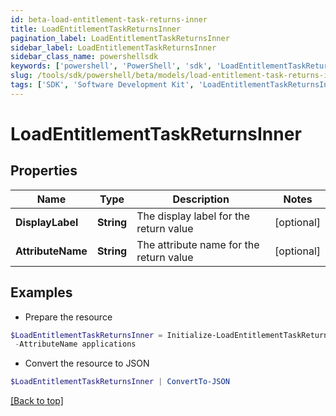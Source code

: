 ```yaml
---
id: beta-load-entitlement-task-returns-inner
title: LoadEntitlementTaskReturnsInner
pagination_label: LoadEntitlementTaskReturnsInner
sidebar_label: LoadEntitlementTaskReturnsInner
sidebar_class_name: powershellsdk
keywords: ['powershell', 'PowerShell', 'sdk', 'LoadEntitlementTaskReturnsInner', 'BetaLoadEntitlementTaskReturnsInner'] 
slug: /tools/sdk/powershell/beta/models/load-entitlement-task-returns-inner
tags: ['SDK', 'Software Development Kit', 'LoadEntitlementTaskReturnsInner', 'BetaLoadEntitlementTaskReturnsInner']
---
```



# LoadEntitlementTaskReturnsInner

## Properties

Name | Type | Description | Notes
------------ | ------------- | ------------- | -------------
**DisplayLabel** | **String** | The display label for the return value | [optional] 
**AttributeName** | **String** | The attribute name for the return value | [optional] 

## Examples

- Prepare the resource
```powershell
$LoadEntitlementTaskReturnsInner = Initialize-LoadEntitlementTaskReturnsInner  -DisplayLabel TASK_OUT_ACCOUNT_GROUP_AGGREGATION_APPLICATIONS `
 -AttributeName applications
```

- Convert the resource to JSON
```powershell
$LoadEntitlementTaskReturnsInner | ConvertTo-JSON
```


[[Back to top]](#) 

